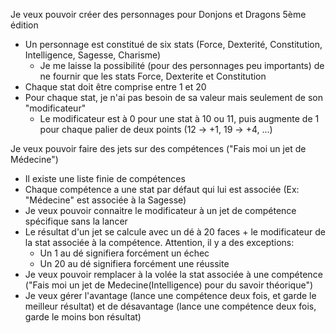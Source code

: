 Je veux pouvoir créer des personnages pour Donjons et Dragons 5ème édition

- Un personnage est constitué de six stats (Force, Dexterité, Constitution, Intelligence, Sagesse, Charisme)
  - Je me laisse la possibilité (pour des personnages peu importants) de ne fournir que les stats Force, Dexterite et Constitution
- Chaque stat doit être comprise entre 1 et 20
- Pour chaque stat, je n'ai pas besoin de sa valeur mais seulement de son "modificateur"
  - Le modificateur est à 0 pour une stat à 10 ou 11, puis augmente de 1 pour chaque palier de deux points (12 -> +1, 19 -> +4, ...)

Je veux pouvoir faire des jets sur des compétences ("Fais moi un jet de Médecine")

- Il existe une liste finie de compétences
- Chaque compétence a une stat par défaut qui lui est associée (Ex: "Médecine" est associée à la Sagesse)
- Je veux pouvoir connaitre le modificateur à un jet de compétence spécifique sans la lancer
- Le résultat d'un jet se calcule avec un dé à 20 faces + le modificateur de la stat associée à la compétence. Attention, il y a des exceptions:
  - Un 1 au dé signifiera forcément un échec
  - Un 20 au dé signifiera forcément une réussite
- Je veux pouvoir remplacer à la volée la stat associée à une compétence ("Fais moi un jet de Medecine(Intelligence) pour du savoir théorique")
- Je veux gérer l'avantage (lance une compétence deux fois, et garde le meilleur résultat) et de désavantage (lance une compétence deux fois, garde le moins bon résultat)
